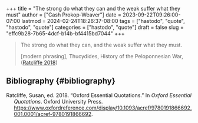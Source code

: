 +++
title = "The strong do what they can and the weak suffer what they must"
author = ["Cash Prokop-Weaver"]
date = 2023-09-22T09:26:00-07:00
lastmod = 2024-02-24T18:26:37-08:00
tags = ["hastodo", "quote", "hastodo", "quote"]
categories = ["hastodo", "quote"]
draft = false
slug = "effc9b28-7b65-4dcf-b14b-bf4415bd7044"
+++

> The strong do what they can, and the weak suffer what they must.
>
> [modern phrasing], Thucydides, History of the Peloponnesian War, (<a href="#citeproc_bib_item_1">Ratcliffe 2018</a>)


## Bibliography {#bibliography}

<style>.csl-entry{text-indent: -1.5em; margin-left: 1.5em;}</style><div class="csl-bib-body">
  <div class="csl-entry"><a id="citeproc_bib_item_1"></a>Ratcliffe, Susan, ed. 2018. “Oxford Essential Quotations.” In <i>Oxford Essential Quotations</i>. Oxford University Press. <a href="https://www.oxfordreference.com/display/10.1093/acref/9780191866692.001.0001/acref-9780191866692">https://www.oxfordreference.com/display/10.1093/acref/9780191866692.001.0001/acref-9780191866692</a>.</div>
</div>
